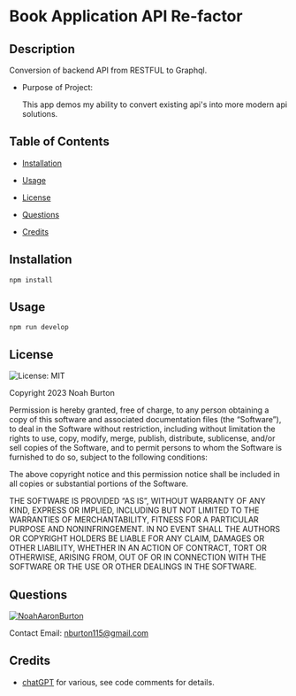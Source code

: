 
  # Book Application API Re-factor
  
  
  ## Description
  Conversion of backend API from RESTFUL to Graphql.

  
  - Purpose of Project:

    This app demos my ability to convert  existing  api's  into more modern api solutions.
  
  ## Table of Contents

 
  - [Installation](#installation)
    
  - [Usage](#usage)
    
  - [License](#license) 
   
  - [Questions](#questions)  
    
  - [Credits](#credits)  
    
## Installation
       
       
    npm install  
    
## Usage
    
       
    npm run develop
    
## License

  ![License: MIT](https://img.shields.io/badge/License-MIT-yellow.svg)
   
  Copyright 2023   Noah Burton

  Permission is hereby granted, free of charge, to any person obtaining a copy of this software and associated documentation files (the “Software”), to deal in the Software without restriction, including without limitation the rights to use, copy, modify, merge, publish, distribute, sublicense, and/or sell copies of the Software, and to permit persons to whom the Software is furnished to do so, subject to the following conditions:

  The above copyright notice and this permission notice shall be included in all copies or substantial portions of the Software.

  THE SOFTWARE IS PROVIDED “AS IS”, WITHOUT WARRANTY OF ANY KIND, EXPRESS OR IMPLIED, INCLUDING BUT NOT LIMITED TO THE WARRANTIES OF MERCHANTABILITY, FITNESS FOR A PARTICULAR PURPOSE AND NONINFRINGEMENT. IN NO EVENT SHALL THE AUTHORS OR COPYRIGHT HOLDERS BE LIABLE FOR ANY CLAIM, DAMAGES OR OTHER LIABILITY, WHETHER IN AN ACTION OF CONTRACT, TORT OR OTHERWISE, ARISING FROM, OUT OF OR IN CONNECTION WITH THE SOFTWARE OR THE USE OR OTHER DEALINGS IN THE SOFTWARE.

    
  ## Questions

  
  

  [![NoahAaronBurton](https://img.shields.io/badge/NoahAaronBurton-GitHub-purple.svg)](https://github.com/NoahAaronBurton)


  Contact Email: nburton115@gmail.com
    
  ## Credits
  
  
    
  - [chatGPT]() for various, see code comments for details.
      


